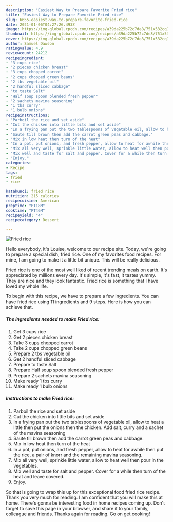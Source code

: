 ```yaml
---
description: "Easiest Way to Prepare Favorite Fried rice"
title: "Easiest Way to Prepare Favorite Fried rice"
slug: 6655-easiest-way-to-prepare-favorite-fried-rice
date: 2021-01-06T04:27:26.493Z
image: https://img-global.cpcdn.com/recipes/a39da225b72c7de8/751x532cq70/fried-rice-recipe-main-photo.jpg
thumbnail: https://img-global.cpcdn.com/recipes/a39da225b72c7de8/751x532cq70/fried-rice-recipe-main-photo.jpg
cover: https://img-global.cpcdn.com/recipes/a39da225b72c7de8/751x532cq70/fried-rice-recipe-main-photo.jpg
author: Samuel Dawson
ratingvalue: 4.9
reviewcount: 24212
recipeingredient:
- "3 cups rice"
- "2 pieces chicken breast"
- "3 cups chopped carrot"
- "2 cups chopped green beans"
- "2 tbs vegetable oil"
- "2 handful sliced cabbage"
- "to taste Salt"
- "Half soup spoon blended fresh pepper"
- "2 sachets mavina seasoning"
- "1 tbs curry"
- "1 bulb onions"
recipeinstructions:
- "Parboil the rice and set aside"
- "Cut the chicken into little bits and set aside"
- "In a frying pan put the two tablespoons of vegetable oil, allow to heat a little then put the onions then the chicken. Add salt, curry and a sachet of the mavina seasoning"
- "Saute till brown then add the carrot green peas and cabbage."
- "Mix in low heat then turn of the heat"
- "In a pot, put onions, and fresh pepper, allow to heat for awhile then put the rice, a pair of knorr and the remaining mavina seasoning."
- "Mix all very well, sprinkle little water, allow to heat well then pour in the vegetables."
- "Mix well and taste for salt and pepper. Cover for a while then turn of the heat and leave covered."
- "Enjoy."
categories:
- Recipe
tags:
- fried
- rice

katakunci: fried rice 
nutrition: 215 calories
recipecuisine: American
preptime: "PT18M"
cooktime: "PT46M"
recipeyield: "4"
recipecategory: Dessert

---
```



![Fried rice](https://img-global.cpcdn.com/recipes/a39da225b72c7de8/751x532cq70/fried-rice-recipe-main-photo.jpg)

Hello everybody, it's Louise, welcome to our recipe site. Today, we're going to prepare a special dish, fried rice. One of my favorites food recipes. For mine, I am going to make it a little bit unique. This will be really delicious.



Fried rice is one of the most well liked of recent trending meals on earth. It's appreciated by millions every day. It's simple, it's fast, it tastes yummy. They are nice and they look fantastic. Fried rice is something that I have loved my whole life.


To begin with this recipe, we have to prepare a few ingredients. You can have fried rice using 11 ingredients and 9 steps. Here is how you can achieve that.

<!--inarticleads1-->

##### The ingredients needed to make Fried rice:

1. Get 3 cups rice
1. Get 2 pieces chicken breast
1. Take 3 cups chopped carrot
1. Take 2 cups chopped green beans
1. Prepare 2 tbs vegetable oil
1. Get 2 handful sliced cabbage
1. Prepare to taste Salt
1. Prepare Half soup spoon blended fresh pepper
1. Prepare 2 sachets mavina seasoning
1. Make ready 1 tbs curry
1. Make ready 1 bulb onions




<!--inarticleads2-->

##### Instructions to make Fried rice:

1. Parboil the rice and set aside
1. Cut the chicken into little bits and set aside
1. In a frying pan put the two tablespoons of vegetable oil, allow to heat a little then put the onions then the chicken. Add salt, curry and a sachet of the mavina seasoning
1. Saute till brown then add the carrot green peas and cabbage.
1. Mix in low heat then turn of the heat
1. In a pot, put onions, and fresh pepper, allow to heat for awhile then put the rice, a pair of knorr and the remaining mavina seasoning.
1. Mix all very well, sprinkle little water, allow to heat well then pour in the vegetables.
1. Mix well and taste for salt and pepper. Cover for a while then turn of the heat and leave covered.
1. Enjoy.




So that is going to wrap this up for this exceptional food fried rice recipe. Thank you very much for reading. I am confident that you will make this at home. There's gonna be interesting food in home recipes coming up. Don't forget to save this page in your browser, and share it to your family, colleague and friends. Thanks again for reading. Go on get cooking!
